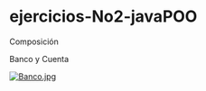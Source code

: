 # ejercicios-No2-javaPOO

Composición 

Banco y Cuenta

[![Banco.jpg](https://i.postimg.cc/bJGQp03n/Banco.jpg)](https://postimg.cc/7GkCNzvP)
